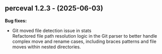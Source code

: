 ## perceval 1.2.3 - (2025-06-03)

**Bug fixes:**

 * Git moved file detection issue in stats\
   Refactored file path resolution logic in the Git parser to better
   handle complex move and rename cases, including braces patterns and
   file moves within nested directories.

